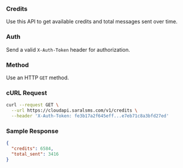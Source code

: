 ### Credits
Use this API to get available credits and total messages sent over time.

### Auth
Send a valid `X-Auth-Token` header for authorization.

### Method
Use an HTTP `GET` method.

### cURL Request
```bash
curl --request GET \
  --url https://cloudapi.saralsms.com/v1/credits \
  --header 'X-Auth-Token: fe3b17a2f645eff...e7eb71c8a3bfd27ed'
```

### Sample Response
```json
{
  "credits": 6584,
  "total_sent": 3416
}
```
